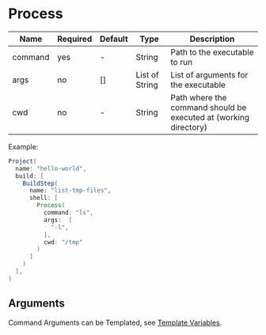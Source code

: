# Process

| Name             | Required | Default | Type           | Description                                                      |
|------------------|----------|---------|----------------|------------------------------------------------------------------|
| command          | yes      | -       | String         | Path to the executable to run                                    |
| args             | no       | []      | List of String | List of arguments for the executable                             |
| cwd              | no       | -       | String         | Path where the command should be executed at (working directory) |

Example:
```Java
Project(
  name: "hello-world",
  build: [
    BuildStep(
      name: "list-tmp-files",
      shell: [
        Process(
          command: "ls",
          args:  [
            "-l",
          ],
          cwd: "/tmp"
        )
      ]
    )
  ],
)
```

## Arguments

Command Arguments can be Templated, see [Template Variables](Templating.md#variables_scopes).
